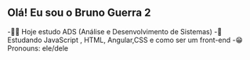 ## Olá! Eu sou o Bruno Guerra 2

-👨‍💻 Hoje estudo ADS (Análise e Desenvolvimento de Sistemas)
-🌱 Estudando JavaScript , HTML, Angular,CSS e como ser um front-end
-😁 Pronouns: ele/dele 
